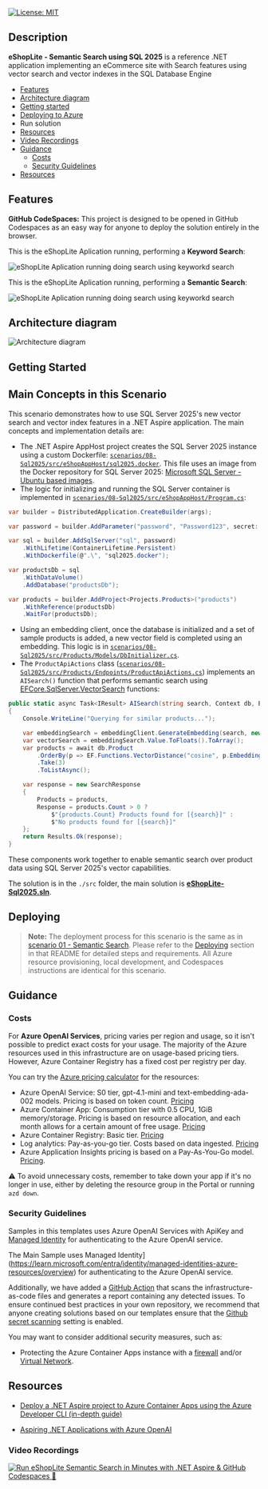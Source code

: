 [![License: MIT](https://img.shields.io/badge/License-MIT-yellow.svg)](/LICENSE)

## Description

**eShopLite - Semantic Search using SQL 2025** is a reference .NET application implementing an eCommerce site with Search features using vector search and vector indexes in the SQL Database Engine

- [Features](#features)
- [Architecture diagram](#architecture-diagram)
- [Getting started](#getting-started)
- [Deploying to Azure](#deploying)
- Run solution
- [Resources](#resources)
- [Video Recordings](#video-recordings)
- [Guidance](#guidance)
  - [Costs](#costs)
  - [Security Guidelines](#security-guidelines)
- [Resources](#resources)

## Features

**GitHub CodeSpaces:** This project is designed to be opened in GitHub Codespaces as an easy way for anyone to deploy the solution entirely in the browser.

This is the eShopLite Aplication running, performing a **Keyword Search**:

![eShopLite Aplication running doing search using keyworkd search](./images/05eShopLite-SearchKeyWord.gif)

This is the eShopLite Aplication running, performing a **Semantic Search**:

![eShopLite Aplication running doing search using keyworkd search](./images/06eShopLite-SearchSemantic.gif)

## Architecture diagram

![Architecture diagram](./images/30Diagram.png)

## Getting Started

## Main Concepts in this Scenario

This scenario demonstrates how to use SQL Server 2025's new vector search and vector index features in a .NET Aspire application. The main concepts and implementation details are:

- The .NET Aspire AppHost project creates the SQL Server 2025 instance using a custom Dockerfile: [`scenarios/08-Sql2025/src/eShopAppHost/sql2025.docker`](scenarios/08-Sql2025/src/eShopAppHost/sql2025.docker). This file uses an image from the Docker repository for SQL Server 2025: [Microsoft SQL Server - Ubuntu based images](https://hub.docker.com/r/microsoft/mssql-server/).
- The logic for initializing and running the SQL Server container is implemented in [`scenarios/08-Sql2025/src/eShopAppHost/Program.cs`](scenarios/08-Sql2025/src/eShopAppHost/Program.cs):

```csharp
var builder = DistributedApplication.CreateBuilder(args);

var password = builder.AddParameter("password", "Password123", secret: true);

var sql = builder.AddSqlServer("sql", password)
    .WithLifetime(ContainerLifetime.Persistent)
    .WithDockerfile(@".\", "sql2025.docker");

var productsDb = sql
    .WithDataVolume()
    .AddDatabase("productsDb");

var products = builder.AddProject<Projects.Products>("products")
    .WithReference(productsDb)
    .WaitFor(productsDb);

```

- Using an embedding client, once the database is initialized and a set of sample products is added, a new vector field is completed using an embedding. This logic is in [`scenarios/08-Sql2025/src/Products/Models/DbInitializer.cs`](./src/Products/Models/DbInitializer.cs).
- The `ProductApiActions` class ([`scenarios/08-Sql2025/src/Products/Endpoints/ProductApiActions.cs`](./src/Products/Endpoints/ProductApiActions.cs)) implements an `AISearch()` function that performs semantic search using [EFCore.SqlServer.VectorSearch](https://www.nuget.org/packages/EFCore.SqlServer.VectorSearch/9.0.0-preview.2#show-readme-container) functions:

```csharp
public static async Task<IResult> AISearch(string search, Context db, EmbeddingClient embeddingClient, int dimensions = 1536)
{
    Console.WriteLine("Querying for similar products...");

    var embeddingSearch = embeddingClient.GenerateEmbedding(search, new() { Dimensions = dimensions });
    var vectorSearch = embeddingSearch.Value.ToFloats().ToArray();
    var products = await db.Product
        .OrderBy(p => EF.Functions.VectorDistance("cosine", p.Embedding, vectorSearch))
        .Take(3)
        .ToListAsync();

    var response = new SearchResponse
    {
        Products = products,
        Response = products.Count > 0 ?
            $"{products.Count} Products found for [{search}]" :
            $"No products found for [{search}]"
    };
    return Results.Ok(response);
}
```

These components work together to enable semantic search over product data using SQL Server 2025's vector capabilities.

The solution is in the `./src` folder, the main solution is **[eShopLite-Sql2025.sln](./src/eShopLite-Sql2025.sln)**.

## Deploying

> **Note:** The deployment process for this scenario is the same as in [scenario 01 - Semantic Search](../01-SemanticSearch/README.md). Please refer to the [Deploying](../01-SemanticSearch/README.md#deploying) section in that README for detailed steps and requirements. All Azure resource provisioning, local development, and Codespaces instructions are identical for this scenario.

## Guidance

### Costs

For **Azure OpenAI Services**, pricing varies per region and usage, so it isn't possible to predict exact costs for your usage.
The majority of the Azure resources used in this infrastructure are on usage-based pricing tiers.
However, Azure Container Registry has a fixed cost per registry per day.

You can try the [Azure pricing calculator](https://azure.com/e/2176802ea14941e4959eae8ad335aeb5) for the resources:

- Azure OpenAI Service: S0 tier, gpt-4.1-mini and text-embedding-ada-002 models. Pricing is based on token count. [Pricing](https://azure.microsoft.com/pricing/details/cognitive-services/openai-service/)
- Azure Container App: Consumption tier with 0.5 CPU, 1GiB memory/storage. Pricing is based on resource allocation, and each month allows for a certain amount of free usage. [Pricing](https://azure.microsoft.com/pricing/details/container-apps/)
- Azure Container Registry: Basic tier. [Pricing](https://azure.microsoft.com/pricing/details/container-registry/)
- Log analytics: Pay-as-you-go tier. Costs based on data ingested. [Pricing](https://azure.microsoft.com/pricing/details/monitor/)
- Azure Application Insights pricing is based on a Pay-As-You-Go model. [Pricing](https://learn.microsoft.com/azure/azure-monitor/logs/cost-logs).

⚠️ To avoid unnecessary costs, remember to take down your app if it's no longer in use, either by deleting the resource group in the Portal or running `azd down`.

### Security Guidelines

Samples in this templates uses Azure OpenAI Services with ApiKey and [Managed Identity](https://learn.microsoft.com/entra/identity/managed-identities-azure-resources/overview) for authenticating to the Azure OpenAI service.

The Main Sample uses Managed Identity](https://learn.microsoft.com/entra/identity/managed-identities-azure-resources/overview) for authenticating to the Azure OpenAI service.

Additionally, we have added a [GitHub Action](https://github.com/microsoft/security-devops-action) that scans the infrastructure-as-code files and generates a report containing any detected issues. To ensure continued best practices in your own repository, we recommend that anyone creating solutions based on our templates ensure that the [Github secret scanning](https://docs.github.com/code-security/secret-scanning/about-secret-scanning) setting is enabled.

You may want to consider additional security measures, such as:

- Protecting the Azure Container Apps instance with a [firewall](https://learn.microsoft.com/azure/container-apps/waf-app-gateway) and/or [Virtual Network](https://learn.microsoft.com/azure/container-apps/networking?tabs=workload-profiles-env%2Cazure-cli).

## Resources

- [Deploy a .NET Aspire project to Azure Container Apps using the Azure Developer CLI (in-depth guide)](https://learn.microsoft.com/dotnet/aspire/deployment/azure/aca-deployment-azd-in-depth)

- [Aspiring .NET Applications with Azure OpenAI](https://learn.microsoft.com/shows/azure-developers-dotnet-aspire-day-2024/aspiring-dotnet-applications-with-azure-openai)

### Video Recordings

[![Run eShopLite Semantic Search in Minutes with .NET Aspire & GitHub Codespaces 🚀](./images/90ytrunfromcodespaces.png)](https://youtu.be/T9HwjVIDPAE)

